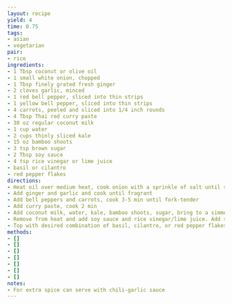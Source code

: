 ```yaml
---
layout: recipe
yield: 4
time: 0.75
tags:
- asian
- vegetarian
pair:
- rice
ingredients:
- 1 Tbsp coconut or olive oil
- 1 small white onion, chopped
- 1 Tbsp finely grated fresh ginger
- 2 cloves garlic, minced
- 1 red bell pepper, sliced into thin strips
- 1 yellow bell pepper, sliced into thin strips
- 4 carrots, peeled and sliced into 1/4 inch rounds
- 4 Tbsp Thai red curry paste
- 30 oz regular coconut milk
- 1 cup water
- 2 cups thinly sliced kale
- 15 oz bamboo shoots
- 3 tsp brown sugar
- 2 Tbsp soy sauce
- 4 tsp rice vinegar or lime juice
- basil or cilantro
- red pepper flakes
directions:
- Heat oil over medium heat, cook onion with a sprinkle of salt until softened (~5 min)
- Add ginger and garlic and cook until fragrant
- Add bell peppers and carrots, cook 3-5 min until fork-tender
- Add curry paste, cook 2 min
- Add coconut milk, water, kale, bamboo shoots, sugar, bring to a simmer and cook until vegetables are softened (~5-10 min)
- Remove from heat and add soy sauce and rice vinegar/lime juice. Add salt to taste and can supplement a bit more soy sauce or vinegar if needed
- Top with desired combination of basil, cilantro, or red pepper flakes. Serve with rice
methods:
- []
- []
- []
- []
- []
- []
- []
notes:
- For extra spice can serve with chili-garlic sauce
---
```


